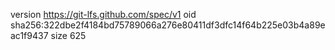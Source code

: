 version https://git-lfs.github.com/spec/v1
oid sha256:322dbe2f4184bd75789066a276e80411df3dfc14f64b225e03b4a89eac1f9437
size 625
